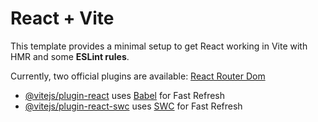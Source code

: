 # React + Vite

This template provides a minimal setup to get React working in Vite with HMR and some **ESLint rules**.

Currently, two official plugins are available:
[React Router Dom](https://reactrouter.com/en/main)

- [@vitejs/plugin-react](https://github.com/vitejs/vite-plugin-react/blob/main/packages/plugin-react/README.md) uses [Babel](https://babeljs.io/) for Fast Refresh
- [@vitejs/plugin-react-swc](https://github.com/vitejs/vite-plugin-react-swc) uses [SWC](https://swc.rs/) for Fast Refresh
